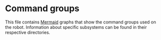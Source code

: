 # Command groups
This file contains [Mermaid](https://mermaid.js.org/) graphs that show the command groups used on the robot. Information about specific subsystems can be found in their respective directories.
